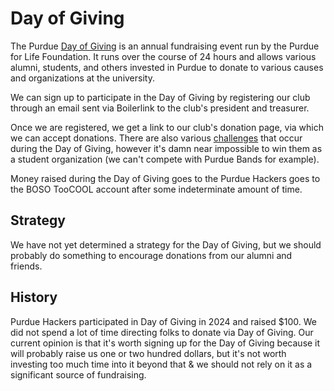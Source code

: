 # Day of Giving

The Purdue [Day of Giving](https://dayofgiving.purdue.edu/) is an annual
fundraising event run by the Purdue for Life Foundation. It runs over the
course of 24 hours and allows various alumni, students, and others invested
in Purdue to donate to various causes and organizations at the university.

We can sign up to participate in the Day of Giving by registering our
club through an email sent via Boilerlink to the club's president and
treasurer.

Once we are registered, we get a link to our club's donation page, via which
we can accept donations. There are also various [challenges](https://www.purdueforlife.org/alumni-leaders/purdue-day-of-giving-resources/)
that occur during the Day of Giving, however it's damn near impossible to win
them as a student organization (we can't compete with Purdue Bands for example).

Money raised during the Day of Giving goes to the Purdue Hackers goes to the
BOSO TooCOOL account after some indeterminate amount of time.

## Strategy

We have not yet determined a strategy for the Day of Giving, but we should
probably do something to encourage donations from our alumni and friends.

## History

Purdue Hackers participated in Day of Giving in 2024 and raised $100. We did
not spend a lot of time directing folks to donate via Day of Giving. Our current
opinion is that it's worth signing up for the Day of Giving because it will probably
raise us one or two hundred dollars, but it's not worth investing too much time
into it beyond that & we should not rely on it as a significant source of
fundraising.

